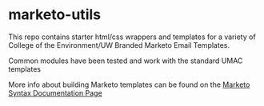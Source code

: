 # marketo-utils

This repo contains starter html/css wrappers and templates for a variety of College of the Environment/UW Branded Marketo Email Templates. 

Common modules have been tested and work with the standard UMAC templates

More info about building Marketo templates can be found on the [Marketo Syntax Documentation Page](http://docs.marketo.com/display/public/DOCS/Email+Template+Syntax)

